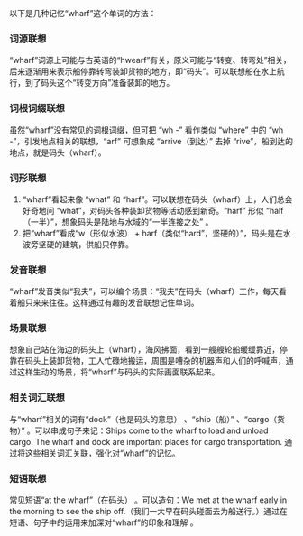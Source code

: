 以下是几种记忆“wharf”这个单词的方法：

### 词源联想
“wharf”词源上可能与古英语的“hwearf”有关，原义可能与“转变、转弯处”相关，后来逐渐用来表示船停靠转弯装卸货物的地方，即“码头”。可以联想船在水上航行，到了码头这个“转变方向”准备装卸的地方。

### 词根词缀联想
虽然“wharf”没有常见的词根词缀，但可把 “wh -” 看作类似 “where” 中的 “wh -”，引发地点相关的联想，“arf” 可想象成 “arrive（到达）” 去掉 “rive”，船到达的地点，就是码头（wharf）。

### 词形联想
1. “wharf”看起来像 “what” 和 “harf”。可以联想在码头（wharf）上，人们总会好奇地问 “what”，对码头各种装卸货物等活动感到新奇。“harf” 形似 “half（一半）”，想象码头是陆地与水域的“一半连接之处” 。
2. 把“wharf”看成“w（形似水波） + harf（类似“hard”，坚硬的）”，码头是在水波旁坚硬的建筑，供船只停靠。

### 发音联想
“wharf”发音类似“我夫”，可以编个场景：“我夫”在码头（wharf）工作，每天看着船只来来往往。这样通过有趣的发音联想记住单词。

### 场景联想
想象自己站在海边的码头上（wharf），海风拂面，看到一艘艘轮船缓缓靠近，停靠在码头上装卸货物，工人忙碌地搬运，周围是嘈杂的机器声和人们的呼喊声，通过这样生动的场景，将“wharf”与码头的实际画面联系起来。

### 相关词汇联想
与“wharf”相关的词有“dock”（也是码头的意思） 、“ship（船）” 、“cargo（货物）” 。可以串成句子来记：Ships come to the wharf to load and unload cargo. The wharf and dock are important places for cargo transportation. 通过将这些相关词汇关联，强化对“wharf”的记忆。

### 短语联想
常见短语“at the wharf”（在码头） 。可以造句：We met at the wharf early in the morning to see the ship off.（我们一大早在码头碰面去为船送行。）通过在短语、句子中的运用来加深对“wharf”的印象和理解 。 